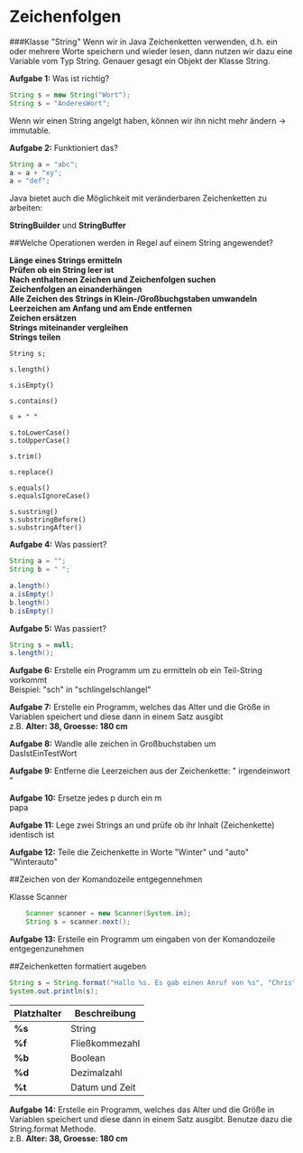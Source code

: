 # Zeichenfolgen


###Klasse "String"
Wenn wir in Java Zeichenketten verwenden, d.h. ein oder mehrere Worte speichern und wieder lesen, dann nutzen wir dazu 
eine Variable vom Typ String. Genauer gesagt ein Objekt der Klasse String.

**Aufgabe 1:** Was ist richtig?
```java
String s = new String("Wort");
String s = "AnderesWort";
```

Wenn wir einen String angelgt haben, können wir ihn nicht mehr ändern -> immutable.

**Aufgabe 2:** Funktioniert das?
```java
String a = "abc";
a = a + "xy";
a = "def";

```

Java bietet auch die Möglichkeit mit veränderbaren Zeichenketten zu arbeiten:

**StringBuilder** und **StringBuffer**



##Welche Operationen werden in Regel auf einem String angewendet?

**Länge eines Strings ermitteln**  
**Prüfen ob ein String leer ist**  
**Nach enthaltenen Zeichen und Zeichenfolgen suchen**  
**Zeichenfolgen an einanderhängen**  
**Alle Zeichen des Strings in Klein-/Großbuchgstaben umwandeln**  
**Leerzeichen am Anfang und am Ende entfernen**  
**Zeichen ersätzen**  
**Strings miteinander vergleihen**  
**Strings teilen**  

```jave
String s;

s.length()

s.isEmpty()

s.contains()

s + " "

s.toLowerCase()
s.toUpperCase()

s.trim()

s.replace()

s.equals()
s.equalsIgnoreCase()

s.sustring()
s.substringBefore()
s.substringAfter()
```

**Aufgabe 4:** Was passiert?
```java
String a = "";
String b = " ";

a.length()
a.isEmpty()
b.length()
b.isEmpty()
```

**Aufgabe 5:** Was passiert?
```java
String s = null;
s.length();
```

**Aufgabe 6:** Erstelle ein Programm um zu ermitteln ob ein Teil-String vorkommt  
Beispiel: "sch" in "schlingelschlangel"

**Aufgabe 7:** Erstelle ein Programm, welches das Alter und die Größe in Variablen speichert und diese dann in einem Satz ausgibt  
z.B. **Alter: 38, Groesse: 180 cm**

**Aufgabe 8:** Wandle alle zeichen in Großbuchstaben um  
DasIstEinTestWort

**Aufgabe 9:** Entferne die Leerzeichen aus der Zeichenkette:
" irgendeinwort     "

**Aufgabe 10:** Ersetze jedes p durch ein m  
papa

**Aufgabe 11:** Lege zwei Strings an und prüfe ob ihr Inhalt (Zeichenkette) identisch ist

**Aufgabe 12:** Teile die Zeichenkette in Worte "Winter" und "auto"  
"Winterauto"



##Zeichen von der Komandozeile entgegennehmen

Klasse Scanner

```java
    Scanner scanner = new Scanner(System.in);
    String s = scanner.next();
```

**Aufgabe 13:** Erstelle ein Programm um eingaben von der Komandozeile entgegenzunehmen

##Zeichenketten formatiert augeben

```java
String s = String.format("Hallo %s. Es gab einen Anruf von %s", "Chris", "Tom");
System.out.println(s);

```

Platzhalter | Beschreibung
--- | ---
**%s** | String
**%f** | Fließkommezahl
**%b** | Boolean
**%d** | Dezimalzahl
**%t** | Datum und Zeit 

**Aufgabe 14:** Erstelle ein Programm, welches das Alter und die Größe in Variablen speichert und diese dann in einem Satz ausgibt. Benutze dazu die String.format Methode.  
z.B. **Alter: 38, Groesse: 180 cm**





